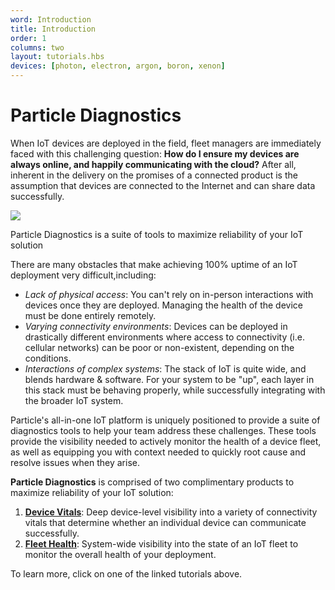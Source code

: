 ```yaml
---
word: Introduction
title: Introduction
order: 1
columns: two
layout: tutorials.hbs
devices: [photon, electron, argon, boron, xenon]
---
```


# Particle Diagnostics

When IoT devices are deployed in the field, fleet managers
are immediately faced with this challenging question: **How do I ensure my devices are always online, and
happily communicating with the cloud?** After all, inherent in the
delivery on the promises of a connected product is the assumption that devices
are connected to the Internet and can share data successfully.

<img class="small" src="/assets/images/fleet-health/diagnostics-logo.png"/>
<p class="caption">Particle Diagnostics is a suite of tools to maximize
reliability of your IoT solution</p>

There are many obstacles that make achieving 100% uptime of an IoT
deployment very difficult,including:
- _Lack of physical access_: You can't rely on
in-person interactions with devices once they are deployed. Managing the
health of the device must be done entirely remotely.
- _Varying connectivity environments_: Devices can be deployed in
drastically different environments where access to connectivity (i.e.
cellular networks) can be poor or non-existent, depending on the conditions.
- _Interactions of complex systems_: The stack of IoT is quite wide,
and blends hardware &amp; software. For your system to be "up", each
layer in this stack must be behaving properly, while successfully
integrating with the broader IoT system.

Particle's all-in-one IoT platform is uniquely positioned to provide a
suite of diagnostics tools to help your team address these challenges.
These tools provide the visibility needed to actively monitor the health
of a device fleet, as well as equipping you with context needed to
quickly root cause and resolve issues when they arise.

**Particle Diagnostics** is comprised of two complimentary products to
maximize reliability of your IoT solution:
1. [**Device Vitals**](/tutorials/diagnostics/device-vitals): Deep
device-level visibility into a variety of connectivity vitals
that determine whether an individual device can communicate successfully.
2. [**Fleet Health**](/tutorials/diagnostics/fleet-health): System-wide
visibility into the state of an IoT fleet to monitor the overall health
of your deployment.

To learn more, click on one of the linked tutorials above.
